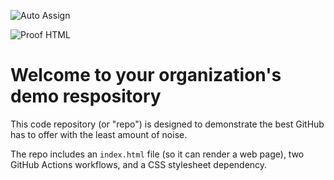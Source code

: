 ![Auto Assign](https://github.com/81pearls/demo-repository/actions/workflows/auto-assign.yml/badge.svg)

![Proof HTML](https://github.com/81pearls/demo-repository/actions/workflows/proof-html.yml/badge.svg)

# Welcome to your organization's demo respository
This code repository (or "repo") is designed to demonstrate the best GitHub has to offer with the least amount of noise.

The repo includes an `index.html` file (so it can render a web page), two GitHub Actions workflows, and a CSS stylesheet dependency.

